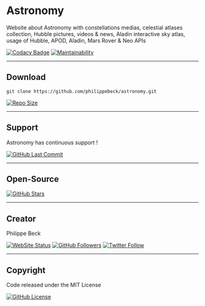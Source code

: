 # Astronomy

Website about Astronomy with constellations medias, celestial atlases collection, Hubble pictures, videos & news, Aladin interactive sky atlas, usage of Hubble, APOD, Aladin, Mars Rover & Neo APIs

[![Codacy Badge](https://app.codacy.com/project/badge/Grade/1ed5a527084d4fa99330a386536b3aa4)](https://www.codacy.com/gh/philippebeck/astronomy/dashboard)
[![Maintainability](https://api.codeclimate.com/v1/badges/3de42a33086aa115990a/maintainability)](https://codeclimate.com/github/philippebeck/astronomy/maintainability)

---

## Download

`git clone https://github.com/philippebeck/astronomy.git`  
  
[![Repo Size](https://img.shields.io/github/repo-size/philippebeck/astronomy.svg?label=Repo+Size)](https://github.com/philippebeck/astronomy/tree/master)

---

## Support

Astronomy has continuous support !

[![GitHub Last Commit](https://img.shields.io/github/last-commit/philippebeck/astronomy.svg?label=Last+Commit)](https://github.com/philippebeck/astronomy/commits/master)

---

## Open-Source

[![GitHub Stars](https://img.shields.io/github/stars/philippebeck/astronomy.svg?label=GitHub+:+Astronomy+|+Stars)](https://github.com/philippebeck/astronomy)

---

## Creator

Philippe Beck

[![WebSite Status](https://img.shields.io/website-up-down-green-red/https/philippebeck.net.svg?label=https://philippebeck.net)](https://philippebeck.net)
[![GitHub Followers](https://img.shields.io/github/followers/philippebeck.svg?label=GitHub+:+philippebeck+|+Followers)](https://github.com/philippebeck)
[![Twitter Follow](https://badgen.net/twitter/follow/ph_beck)](https://twitter.com/ph_beck)

---

## Copyright

Code released under the MIT License

[![GitHub License](https://img.shields.io/github/license/philippebeck/astronomy.svg?label=License)](https://github.com/philippebeck/astronomy/blob/master/LICENSE)

